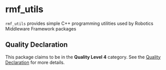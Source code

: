 # rmf_utils

`rmf_utils` provides simple C++ programming utilities used by Robotics Middleware Framework packages

## Quality Declaration

This package claims to be in the **Quality Level 4** category. See the [Quality Declaration](QUALITY_DECLARATION.md) for more details.
